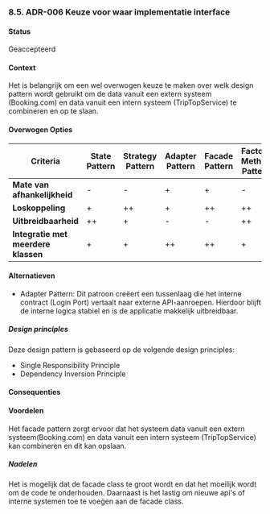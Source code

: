 ### 8.5. ADR-006  Keuze voor waar implementatie interface

#### Status
Geaccepteerd

#### Context

Het is belangrijk om een wel overwogen keuze te maken over welk design pattern wordt gebruikt om de data vanuit een extern systeem (Booking.com) en data vanuit een intern systeem (TripTopService) te combineren en op te slaan.


#### Overwogen Opties

| **Criteria**                  | **State Pattern** | **Strategy Pattern** | **Adapter Pattern** | **Facade Pattern** | **Factory Method Pattern** |
|--------------------------------|-------------------|----------------------|---------------------|--------------------|----------------------------|
| **Mate van afhankelijkheid**   | -                 | -                    | +                   | +                  | -                          |
| **Loskoppeling**               | +                 | ++                   | +                   | ++                 | ++                         | 
| **Uitbreidbaarheid**           | ++                | +                    | -                   | -                  | ++                         |
| **Integratie met meerdere klassen** | +          | +                    | ++                  | ++                 | +                          |

#### Alternatieven

- Adapter Pattern: Dit patroon creëert een tussenlaag die het interne contract (Login Port) vertaalt naar externe API-aanroepen. Hierdoor blijft de interne logica stabiel en is de applicatie makkelijk uitbreidbaar.

##### Design principles
Deze design pattern is gebaseerd op de volgende design principles:
- Single Responsibility Principle
- Dependency Inversion Principle

#### Consequenties

#### Voordelen
Het facade pattern zorgt ervoor dat het systeem data vanuit een extern systeem(Booking.com) en data vanuit een intern systeem (TripTopService) kan combineren en dit kan opslaan.


##### Nadelen
Het is mogelijk dat de facade class te groot wordt en dat het moeilijk wordt om de code te onderhouden. Daarnaast is het lastig om nieuwe api's of interne systemen toe te voegen aan de facade class.





